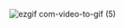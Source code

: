 ![ezgif com-video-to-gif (5)](https://github.com/Amy-Eunji/react-pagination/assets/104086211/b6efea97-f925-49bd-829e-6d1e4cd721ef)
